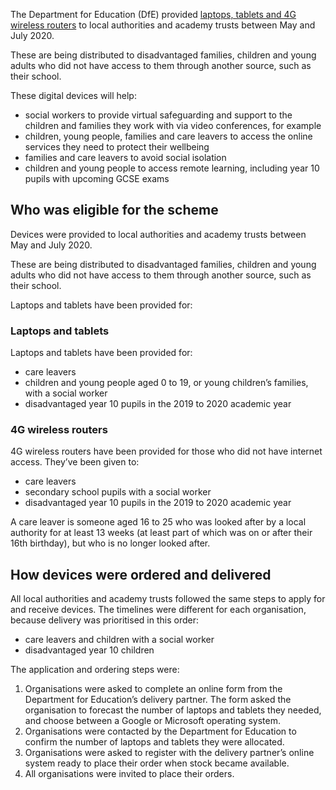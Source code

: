 The Department for Education (DfE) provided [laptops, tablets and 4G wireless routers](https://www.gov.uk/guidance/get-help-with-technology-for-remote-education-during-coronavirus-covid-19) to local authorities and academy trusts between May and July 2020. 

These are being distributed to disadvantaged families, children and young adults who did not have access to them through another source, such as their school. 

These digital devices will help:

* social workers to provide virtual safeguarding and support to the children and families they work with via video conferences, for example 
* children, young people, families and care leavers to access the online services they need to protect their wellbeing
* families and care leavers to avoid social isolation
* children and young people to access remote learning, including year 10 pupils with upcoming GCSE exams

## Who was eligible for the scheme

Devices were provided to local authorities and academy trusts between May and July 2020. 

These are being distributed to disadvantaged families, children and young adults who did not have access to them through another source, such as their school. 

Laptops and tablets have been provided for:

### Laptops and tablets

Laptops and tablets have been provided for:

* care leavers
* children and young people aged 0 to 19, or young children’s families, with a social worker
* disadvantaged year 10 pupils in the 2019 to 2020 academic year


### 4G wireless routers

4G wireless routers have been provided for those who did not have internet access. They’ve been given to:

* care leavers
* secondary school pupils with a social worker
* disadvantaged year 10 pupils in the 2019 to 2020 academic year


A care leaver is someone aged 16 to 25 who was looked after by a local authority for at least 13 weeks (at least part of which was on or after their 16th birthday), but who is no longer looked after.

## How devices were ordered and delivered

All local authorities and academy trusts followed the same steps to apply for and receive devices. The timelines were different for each organisation, because delivery was prioritised in this order:

* care leavers and children with a social worker 
* disadvantaged year 10 children

The application and ordering steps were: 

1. Organisations were asked to complete an online form from the Department for Education’s delivery partner. The form asked the organisation to forecast the number of laptops and tablets they needed, and choose between a Google or Microsoft operating system.
2. Organisations were contacted by the Department for Education to confirm the number of laptops and tablets they were allocated.
3. Organisations were asked to register with the delivery partner’s online system ready to place their order when stock became available.
4. All organisations were invited to place their orders. 

